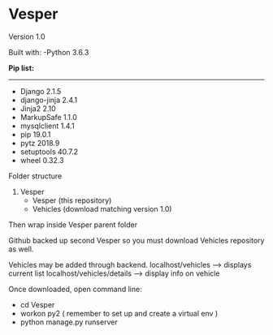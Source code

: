 # Vesper
Version 1.0

Built with:
-Python 3.6.3

**Pip list:**
 
------------ -------
- Django       2.1.5
- django-jinja 2.4.1
- Jinja2       2.10
- MarkupSafe   1.1.0
- mysqlclient  1.4.1
- pip          19.0.1
- pytz         2018.9
- setuptools   40.7.2
- wheel        0.32.3


Folder structure
1. Vesper
   - Vesper (this repository)
   - Vehicles (download matching version 1.0)

Then wrap inside Vesper parent folder

Github backed up second Vesper so you must download Vehicles repository as well.

Vehicles may be added through backend.
localhost/vehicles --> displays current list
localhost/vehicles/details --> display info on vehicle


Once downloaded, open command line:
- cd Vesper
- workon py2 ( remember to set up and create a virtual env )
- python manage.py runserver
